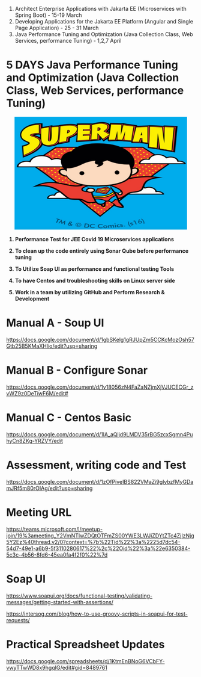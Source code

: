 1. Architect Enterprise Applications with Jakarta EE (Microservices with Spring Boot) - 15-19 March
2. Developing Applications for the Jakarta EE Platform (Angular and Single Page Application)  - 25 - 31 March
3. Java Performance Tuning and Optimization (Java Collection Class, Web Services, performance Tuning) - 1,2,7 April

# 5 DAYS Java Performance Tuning and Optimization (Java Collection Class, Web Services, performance Tuning)

<p align="center">

  <img width="460" height="300" src="/pic/superman.png">
</p>

<b>



1) Performance Test for JEE Covid 19 Microservices applications 	
					
2) To clean up the code entirely using Sonar Qube before performance tuning  
			
3) To Utilize Soap UI as performance and functional testing Tools
				
4) To have Centos and troubleshooting skills on Linux server side

5) Work in a team by utilizing GitHub and Perform Research & Development		

</b>

# Manual A - Soup UI  
https://docs.google.com/document/d/1gbSKelg1gRJUpZm5CCKcMozOsh57Gtb25B5KMaXHlio/edit?usp=sharing

# Manual B - Configure Sonar
https://docs.google.com/document/d/1v18056zN4FaZaNZjmXjVJUCECGr_zvWZ9z0DeTiwF6M/edit#

# Manual C - Centos Basic
https://docs.google.com/document/d/1lA_aQljd9LMDV35rBG5zcxSgmn4PuhyCn8ZKg-YRZVY/edit

# Assessment, writing code and Test 
https://docs.google.com/document/d/1zOfPiveIBS822VMaZi9glybzfMyGDamJRf5m80rOIAg/edit?usp=sharing

# Meeting URL
https://teams.microsoft.com/l/meetup-join/19%3ameeting_Y2VmNTIwZDQtOTFmZS00YWE3LWJiZDYtZTc4ZjIzNjg5Y2Ez%40thread.v2/0?context=%7b%22Tid%22%3a%2225d7dc54-54d7-49e1-a6b9-5f3110280617%22%2c%22Oid%22%3a%22e6350384-5c3c-4b56-8fd6-45ea0fa4f2f0%22%7d

# Soap UI
https://www.soapui.org/docs/functional-testing/validating-messages/getting-started-with-assertions/

https://intersog.com/blog/how-to-use-groovy-scripts-in-soapui-for-test-requests/

# Practical Spreadsheet Updates
https://docs.google.com/spreadsheets/d/1KtmEnBNoG6VCbFY-vwyTTwWD8x9hgqIG/edit#gid=8489761
